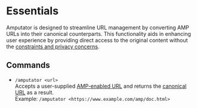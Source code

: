 # Essentials
Amputator is designed to streamline URL management by converting AMP URLs into their canonical counterparts. This functionality aids in enhancing user experience by providing direct access to the original content without the [constraints and privacy concerns](https://www.reddit.com/r/AmputatorBot/comments/ehrq3z/why_did_i_build_amputatorbot/).

## Commands
* `/amputator <url>`<br />
Accepts a user-supplied [AMP-enabled URL](https://en.wikipedia.org/wiki/Accelerated_Mobile_Pages) and returns the [canonical URL](https://en.wikipedia.org/wiki/URL) as a result.<br />
Example: `/amputator <https://www.example.com/amp/doc.html>`